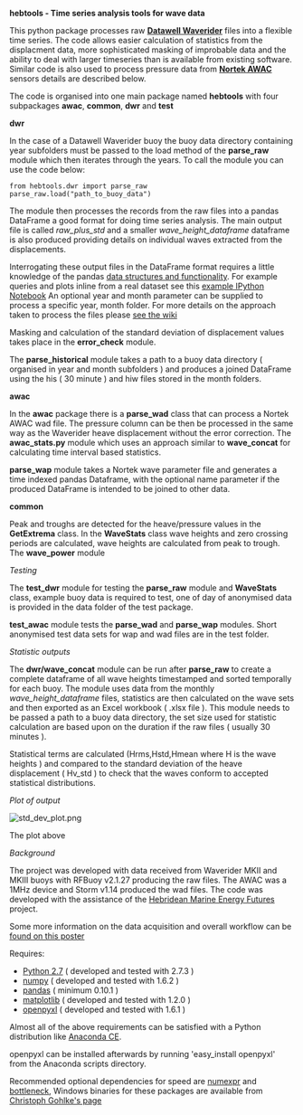 **hebtools - Time series analysis tools for wave data** 

This python package processes raw **[Datawell
Waverider](http://www.datawell.nl)** files into a flexible time series. The code
allows easier calculation of statistics from the displacment data, more
sophisticated masking of improbable data and the ability to deal with larger
timeseries than is available from existing software. Similar code is also used
to process pressure data from **[Nortek
AWAC](http://www.nortek-as.com/en/products/wave-systems/awac)** sensors details
are described below. 

The code is organised into one main package named **hebtools** with four
subpackages **awac**, **common**, **dwr** and **test**

**dwr** 

In the case of a Datawell Waverider buoy the buoy data directory containing year
subfolders must be passed to the load method of the **parse_raw** module which
then iterates through the years. To call the module you can use the code below: 

    from hebtools.dwr import parse_raw 
    parse_raw.load("path_to_buoy_data") 

The module then processes the records from the raw files into a pandas DataFrame
a good format for doing time series analysis. The main output file is called
*raw_plus_std* and a smaller *wave_height_dataframe* dataframe is also produced 
providing details on individual waves extracted from the displacements. 

Interrogating these output files in the DataFrame format requires a little 
knowledge of the pandas [data structures and 
functionality](http://pandas.pydata.org/pandas-docs/stable/10min.html). For
example queries and plots inline from a real dataset see this [example IPython
Notebook](https://bitbucket.org/jamesmorrison/hebtools/raw/2ec0a20e8cb6627429ee408e0c3d90e958058190/outputs/Visualising_displacement_data.ipynb)
An optional year and month parameter can be supplied to process a specific year, month folder. 
For more details on the approach taken to process the files please [see the
wiki](https://bitbucket.org/jamesmorrison/hebtools/wiki/Home) 

Masking and calculation of the standard deviation of displacement values takes
place in the **error_check** module. 

The **parse_historical** module takes a path to a buoy data directory ( 
organised in year and month subfolders ) and produces a joined 
DataFrame using the his ( 30 minute ) and hiw files stored in the month folders.

**awac** 

In the **awac** package there is a **parse_wad** class that can process a Nortek
AWAC wad file. The pressure column can be then be processed in the same way as
the Waverider heave displacement without the error correction. The 
**awac\_stats.py** module which uses an approach similar to **wave\_concat** for
calculating time interval based statistics. 

**parse_wap** module takes a Nortek wave parameter file and generates a time 
indexed pandas Dataframe, with the optional name parameter if the produced 
DataFrame is intended to be joined to other data.

**common** 

Peak and troughs are detected for the heave/pressure values in the
**GetExtrema** class. In the **WaveStats** class wave heights and zero crossing
periods are calculated, wave heights are calculated from peak to trough. The
**wave_power** module 

*Testing*

The **test\_dwr** module for testing the **parse\_raw** module and **WaveStats**
class, example buoy data is required to test, one of day of anonymised data is 
provided in the data folder of the test package. 

**test\_awac** module tests the **parse\_wad** and **parse\_wap** modules. Short 
anonymised test data sets for wap and wad files are in the test folder.

*Statistic outputs* 

The **dwr/wave\_concat** module can be run after **parse_raw** to create a
complete dataframe of all wave heights timestamped and sorted temporally for
each buoy. The module uses data from the monthly *wave_height_dataframe* files,
statistics are then calculated on the wave sets and then exported as an Excel
workbook ( .xlsx file ). This module needs to be passed a path to a buoy data
directory, the set size used for statistic calculation are based upon on the 
duration if the raw files ( usually 30 minutes ). 

Statistical terms are calculated (Hrms,Hstd,Hmean where H is the wave heights )
and compared to the standard deviation of the heave displacement ( Hv_std ) to 
check that the waves conform to accepted statistical distributions.  

*Plot of output*

![std_dev_plot.png](https://bitbucket.org/jamesmorrison/hebtools/raw/ac7de53a961a9114031c88210153760f4ff278ab/images/std_dev_plot.png)

The plot above 

*Background*

The project was developed with data received from Waverider MKII and MKIII buoys
with RFBuoy v2.1.27 producing the raw files. The AWAC was a 1MHz device and
Storm v1.14 produced the wad files. The code was developed with the assistance
of the [Hebridean Marine Energy Futures](http://hebmarine.com) project. 

Some more information on the data acquisition and overall workflow can be [found
on this poster](http://www.academia.edu/3231377/hebtools_Time_series_analysis_tools_for_wave_sensor_data)

Requires: 

- [Python 2.7](http://python.org/download/) ( developed and tested with 2.7.3 ) 
- [numpy](http://numpy.scipy.org) ( developed and tested with 1.6.2 ) 
- [pandas](http://pandas.pydata.org) ( minimum 0.10.1 ) 
- [matplotlib](http://matplotlib.org) ( developed and tested with 1.2.0 ) 
- [openpyxl](http://bitbucket.org/ericgazoni/openpyxl/src) ( developed and
  tested with 1.6.1 ) 

Almost all of the above requirements can be satisfied with a Python distribution
like [Anaconda CE](http://continuum.io/downloads.html). 

openpyxl can be installed afterwards by running 'easy_install openpyxl' from the
Anaconda scripts directory. 

Recommended optional dependencies for speed are
[numexpr](https://code.google.com/p/numexpr/) and
[bottleneck](https://pypi.python.org/pypi/Bottleneck), Windows binaries for
these packages are available from [Christoph Gohlke's
page](http://www.lfd.uci.edu/~gohlke/pythonlibs/)

